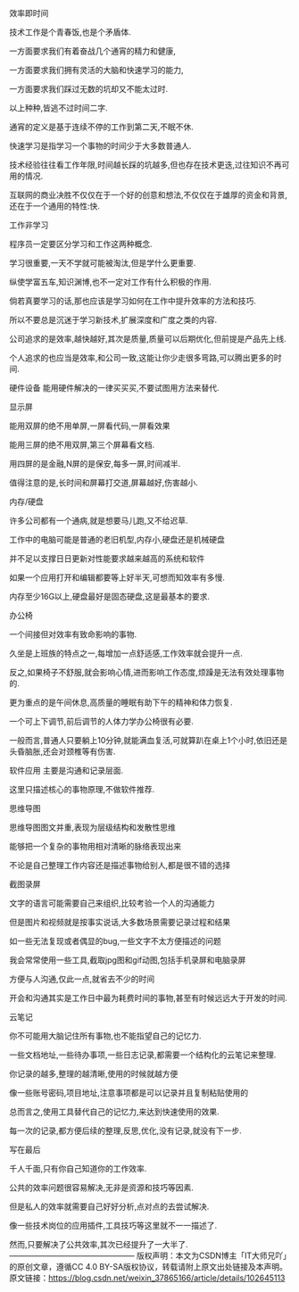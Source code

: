 效率即时间


技术工作是个青春饭,也是个矛盾体.

一方面要求我们有着奋战几个通宵的精力和健康,

一方面要求我们拥有灵活的大脑和快速学习的能力,

一方面要求我们踩过无数的坑却又不能太过时.

以上种种,皆逃不过时间二字.

通宵的定义是基于连续不停的工作到第二天,不眠不休.

快速学习是指学习一个事物的时间少于大多数普通人.

技术经验往往看工作年限,时间越长踩的坑越多,但也存在技术更迭,过往知识不再可用的情况.

互联网的商业决胜不仅仅在于一个好的创意和想法,不仅仅在于雄厚的资金和背景,还在于一个通用的特性:快.

工作非学习


程序员一定要区分学习和工作这两种概念.

学习很重要,一天不学就可能被淘汰,但是学什么更重要.

纵使学富五车,知识渊博,也不一定对工作有什么积极的作用.

倘若真要学习的话,那也应该是学习如何在工作中提升效率的方法和技巧.

所以不要总是沉迷于学习新技术,扩展深度和广度之类的内容.

公司追求的是效率,越快越好,其次是质量,质量可以后期优化,但前提是产品先上线.

个人追求的也应当是效率,和公司一致,这能让你少走很多弯路,可以腾出更多的时间.

硬件设备
能用硬件解决的一律买买买,不要试图用方法来替代.

显示屏


能用双屏的绝不用单屏,一屏看代码,一屏看效果

能用三屏的绝不用双屏,第三个屏幕看文档.

用四屏的是金融,N屏的是保安,每多一屏,时间减半.

值得注意的是,长时间和屏幕打交道,屏幕越好,伤害越小.

内存/硬盘


许多公司都有一个通病,就是想要马儿跑,又不给迟草.

工作中的电脑可能是普通的老旧机型,内存小,硬盘还是机械硬盘

并不足以支撑日日更新对性能要求越来越高的系统和软件

如果一个应用打开和编辑都要等上好半天,可想而知效率有多慢.

内存至少16G以上,硬盘最好是固态硬盘,这是最基本的要求.

办公椅


一个间接但对效率有致命影响的事物.

久坐是上班族的特点之一,每增加一点舒适感,工作效率就会提升一点.

反之,如果椅子不舒服,就会影响心情,进而影响工作态度,烦躁是无法有效处理事物的.

更为重点的是午间休息,高质量的睡眠有助下午的精神和体力恢复.

一个可上下调节,前后调节的人体力学办公椅很有必要.

一般而言,普通人只要躺上10分钟,就能满血复活,可就算趴在桌上1个小时,依旧还是头昏脑胀,还会对颈椎等有伤害.

软件应用
主要是沟通和记录层面.

这里只描述核心的事物原理,不做软件推荐.

思维导图


思维导图图文并重,表现为层级结构和发散性思维

能够把一个复杂的事物用相对清晰的脉络表现出来

不论是自己整理工作内容还是描述事物给别人,都是很不错的选择

截图录屏


文字的语言可能需要自己来组织,比较考验一个人的沟通能力

但是图片和视频就是按事实说话,大多数场景需要记录过程和结果

如一些无法复现或者偶显的bug,一些文字不太方便描述的问题

我会常常使用一些工具,截取jpg图和gif动图,包括手机录屏和电脑录屏

方便与人沟通,仅此一点,就省去不少的时间

开会和沟通其实是工作日中最为耗费时间的事物,甚至有时候远远大于开发的时间.

云笔记


你不可能用大脑记住所有事物,也不能指望自己的记忆力.

一些文档地址,一些待办事项,一些日志记录,都需要一个结构化的云笔记来整理.

你记录的越多,整理的越清晰,使用的时候就越方便

像一些账号密码,项目地址,注意事项都是可以记录并且复制粘贴使用的

总而言之,使用工具替代自己的记忆力,来达到快速使用的效果.

每一次的记录,都方便后续的整理,反思,优化,没有记录,就没有下一步.

写在最后


千人千面,只有你自己知道你的工作效率.

公共的效率问题很容易解决,无非是资源和技巧等因素.

但是私人的效率就需要自己好好分析,点对点的去尝试解决.

像一些技术岗位的应用插件,工具技巧等这里就不一一描述了.

然而,只要解决了公共效率,其次已经提升了一大半了.
————————————————
版权声明：本文为CSDN博主「IT大师兄吖」的原创文章，遵循CC 4.0 BY-SA版权协议，转载请附上原文出处链接及本声明。
原文链接：https://blog.csdn.net/weixin_37865166/article/details/102645113